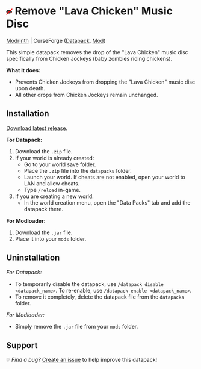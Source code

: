 # ![Datapack Icon](Datapack/pack.png) Remove "Lava Chicken" Music Disc

[Modrinth](https://modrinth.com/datapack/remove-lava-chicken-music-disc) | CurseForge ([Datapack](https://www.curseforge.com/minecraft/data-packs/remove-lava-chicken-music-disc), [Mod](https://curseforge.com/minecraft/mc-mods/remove-lava-chicken-music-disc))

This simple datapack removes the drop of the "Lava Chicken" music disc specifically from Chicken Jockeys (baby zombies riding chickens).

**What it does:**

- Prevents Chicken Jockeys from dropping the "Lava Chicken" music disc upon death.
- All other drops from Chicken Jockeys remain unchanged.

## Installation

[Download latest release](https://github.com/HazestGod/Remove-Lava-Chicken-Music-Disc/releases).

**For Datapack:**

1. Download the `.zip` file.
2. If your world is already created:
    - Go to your world save folder.
    - Place the `.zip` file into the `datapacks` folder.
    - Launch your world. If cheats are not enabled, open your world to LAN and allow cheats.
    - Type `/reload` in-game.
3. If you are creating a new world:
    - In the world creation menu, open the "Data Packs" tab and add the datapack there.

**For Modloader:**

1. Download the `.jar` file.
2. Place it into your `mods` folder.

## Uninstallation

*For Datapack:*

- To temporarily disable the datapack, use `/datapack disable <datapack_name>`. To re-enable, use `/datapack enable <datapack_name>`.
- To remove it completely, delete the datapack file from the `datapacks` folder.

*For Modloader:*

- Simply remove the `.jar` file from your `mods` folder.

## Support

💡 *Find a bug?* [Create an issue](https://github.com/yourusername/remove-lava-chicken-music-disc/issues) to help improve this datapack!
